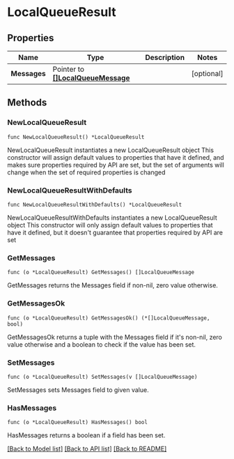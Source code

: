 # LocalQueueResult

## Properties

Name | Type | Description | Notes
------------ | ------------- | ------------- | -------------
**Messages** | Pointer to [**[]LocalQueueMessage**](LocalQueueMessage.md) |  | [optional] 

## Methods

### NewLocalQueueResult

`func NewLocalQueueResult() *LocalQueueResult`

NewLocalQueueResult instantiates a new LocalQueueResult object
This constructor will assign default values to properties that have it defined,
and makes sure properties required by API are set, but the set of arguments
will change when the set of required properties is changed

### NewLocalQueueResultWithDefaults

`func NewLocalQueueResultWithDefaults() *LocalQueueResult`

NewLocalQueueResultWithDefaults instantiates a new LocalQueueResult object
This constructor will only assign default values to properties that have it defined,
but it doesn't guarantee that properties required by API are set

### GetMessages

`func (o *LocalQueueResult) GetMessages() []LocalQueueMessage`

GetMessages returns the Messages field if non-nil, zero value otherwise.

### GetMessagesOk

`func (o *LocalQueueResult) GetMessagesOk() (*[]LocalQueueMessage, bool)`

GetMessagesOk returns a tuple with the Messages field if it's non-nil, zero value otherwise
and a boolean to check if the value has been set.

### SetMessages

`func (o *LocalQueueResult) SetMessages(v []LocalQueueMessage)`

SetMessages sets Messages field to given value.

### HasMessages

`func (o *LocalQueueResult) HasMessages() bool`

HasMessages returns a boolean if a field has been set.


[[Back to Model list]](../README.md#documentation-for-models) [[Back to API list]](../README.md#documentation-for-api-endpoints) [[Back to README]](../README.md)


